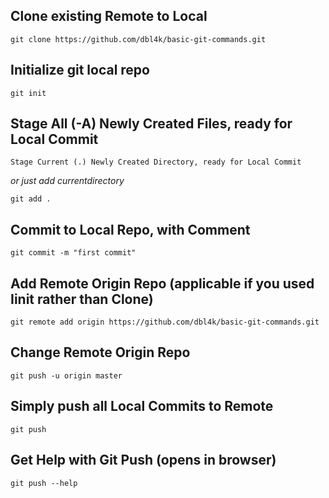 Clone existing Remote to Local
--
```
git clone https://github.com/dbl4k/basic-git-commands.git
```
Initialize git local repo
--
```
git init
```
Stage All (-A) Newly Created  Files, ready for Local Commit
--
```
Stage Current (.) Newly Created Directory, ready for Local Commit
```
*or just add currentdirectory*
```
git add .
```
Commit to Local Repo, with Comment
--
```
git commit -m "first commit"
```
Add Remote Origin Repo (applicable if you used Iinit rather than Clone)
--
```
git remote add origin https://github.com/dbl4k/basic-git-commands.git
```
Change Remote Origin Repo
--
```
git push -u origin master
```
Simply push all Local Commits to Remote
---
```
git push
```
Get Help with Git Push (opens in browser)
--
```
git push --help
```